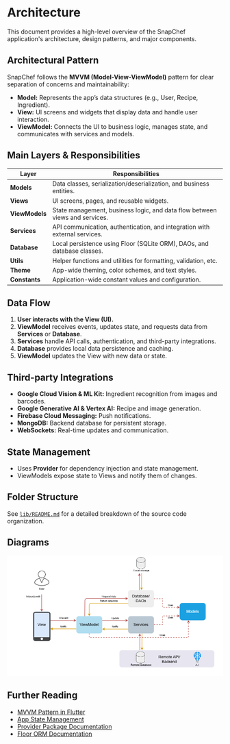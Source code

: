 # Architecture

This document provides a high-level overview of the SnapChef application's architecture, design patterns, and major components.


## Architectural Pattern

SnapChef follows the **MVVM (Model-View-ViewModel)** pattern for clear separation of concerns and maintainability:

- **Model:** Represents the app’s data structures (e.g., User, Recipe, Ingredient).
- **View:** UI screens and widgets that display data and handle user interaction.
- **ViewModel:** Connects the UI to business logic, manages state, and communicates with services and models.


## Main Layers & Responsibilities

| Layer         | Responsibilities                                                                 |
|---------------|----------------------------------------------------------------------------------|
| **Models**    | Data classes, serialization/deserialization, and business entities.              |
| **Views**     | UI screens, pages, and reusable widgets.                                         |
| **ViewModels**| State management, business logic, and data flow between views and services.      |
| **Services**  | API communication, authentication, and integration with external services.       |
| **Database**  | Local persistence using Floor (SQLite ORM), DAOs, and database classes.          |
| **Utils**     | Helper functions and utilities for formatting, validation, etc.                  |
| **Theme**     | App-wide theming, color schemes, and text styles.                                |
| **Constants** | Application-wide constant values and configuration.                              |


## Data Flow

1. **User interacts with the View (UI).**
2. **ViewModel** receives events, updates state, and requests data from **Services** or **Database**.
3. **Services** handle API calls, authentication, and third-party integrations.
4. **Database** provides local data persistence and caching.
5. **ViewModel** updates the View with new data or state.


## Third-party Integrations

- **Google Cloud Vision & ML Kit:** Ingredient recognition from images and barcodes.
- **Google Generative AI & Vertex AI:** Recipe and image generation.
- **Firebase Cloud Messaging:** Push notifications.
- **MongoDB:** Backend database for persistent storage.
- **WebSockets:** Real-time updates and communication.


## State Management

- Uses **Provider** for dependency injection and state management.
- ViewModels expose state to Views and notify them of changes.


## Folder Structure

See [`lib/README.md`](/lib/README.md) for a detailed breakdown of the source code organization.


## Diagrams

![SnapChef Architecture](diagrams/architecture.png)


## Further Reading

- [MVVM Pattern in Flutter](https://docs.flutter.dev/app-architecture/guide)
- [App State Management](https://docs.flutter.dev/development/data-and-backend/state-mgmt/simple)
- [Provider Package Documentation](https://pub.dev/packages/provider)
- [Floor ORM Documentation](https://pub.dev/packages/floor)

